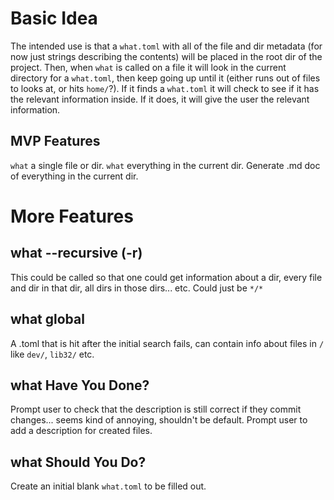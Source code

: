 # Basic Idea

The intended use is that a `what.toml` with all of the file and dir metadata (for now just strings describing the contents) will be placed in the root dir of the project. Then, when `what` is called on a file it will look in the current directory for a `what.toml`, then keep going up until it (either runs out of files to looks at, or hits `home/`?). If it finds a `what.toml` it will check to see if it has the relevant information inside. If it does, it will give the user the relevant information. 

## MVP Features

`what` a single file or dir. `what` everything in the current dir. Generate .md doc of everything in the current dir.

# More Features

## what --recursive (-r)

This could be called so that one could get information about a dir, every file and dir in that dir, all dirs in those dirs... etc. Could just be `*/*`

## what global

A .toml that is hit after the initial search fails, can contain info about files in `/` like `dev/`, `lib32/` etc.

## what Have You Done?

Prompt user to check that the description is still correct if they commit changes... seems kind of annoying, shouldn't be default. Prompt user to add a description for created files. 

## what Should You Do?

Create an initial blank `what.toml` to be filled out.
